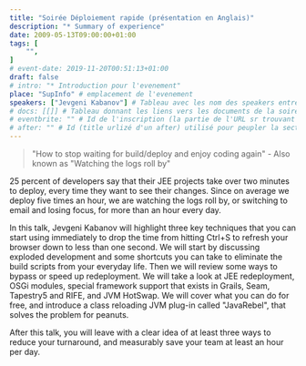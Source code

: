 ```yaml
---
title: "Soirée Déploiement rapide (présentation en Anglais)"
description: "* Summary of experience"
date: 2009-05-13T09:00:00+01:00
tags: [
    "",
]
# event-date: 2019-11-20T00:51:13+01:00
draft: false
# intro: "* Introduction pour l'evenement"
place: "SupInfo" # emplacement de l'evenement
speakers: ["Jevgeni Kabanov"] # Tableau avec les nom des speakers entre " et séparé par des , et doit être identique au titre du speaker enregistré !
# docs: [[]] # Tableau donnant les liens vers les documents de la soirée hors affiche - exemple : [["L'inauguration","http://toursjug.cloud.xwiki.com/xwiki/bin/download/Meetings/20080409/InaugurationToursJUG.pdf"], ["Unitils et Selenium","Unitils-Selenium.pdf"]]
# eventbrite: "" # Id de l'inscription (la partie de l'URL sr trouvant après https://www.eventbrite.fr/e/ )
# after: "" # Id (title urlizé d'un after) utilisé pour peupler la section after d'un evvent (exemple : apside-after-01)
---
```


> "How to stop waiting for build/deploy and enjoy coding again" - Also known as "Watching the logs roll by"

25 percent of developers say that their JEE projects take over two minutes to deploy, every time they want to see their changes.
Since on average we deploy five times an hour, we are watching the logs roll by, or switching to email and losing focus, for more than an hour every day.

In this talk, Jevgeni Kabanov will highlight three key techniques that you can start using immediately to drop the time from hitting Ctrl+S to refresh your browser down to less than one second. We will start by discussing exploded development and some shortcuts you can take to eliminate the build scripts from your everyday life. Then we will review some ways to bypass or speed up redeployment. We will take a look at JEE redeployment, OSGi modules, special framework support that exists in Grails, Seam, Tapestry5 and RIFE, and JVM HotSwap. We will cover what you can do for free, and introduce a class reloading JVM plug-in called "JavaRebel", that solves the problem for peanuts.

After this talk, you will leave with a clear idea of at least three ways to reduce your turnaround, and measurably save your team at least an hour per day.
